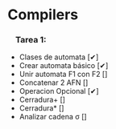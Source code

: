 # Compilers
### &nbsp;&nbsp;&nbsp;&nbsp;Tarea 1: 
* Clases de automata [✔]
* Crear automata básico [✔]
* Unir automata F1 con F2 []
* Concatenar 2 AFN []
* Operacion Opcional [✔]
* Cerradura+ []
* Cerradura* []
* Analizar cadena &sigma; []

